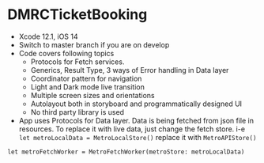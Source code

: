 # DMRCTicketBooking
- Xcode 12.1, iOS 14
- Switch to master branch if you are on develop
- Code covers following topics
  - Protocols for Fetch services.
  - Generics, Result Type, 3 ways of Error handling in Data layer
  - Coordinator pattern for navigation
  - Light and Dark mode live transition
  - Multiple screen sizes and orientations
  - Autolayout both in storyboard and programmatically designed UI
  - No third party library is used
- App uses Protocols for Data layer. Data is being fetched from json file in resources. To replace it with live data, just change the fetch store. i-e         
`````let metroLocalData = MetroLocalStore()````` replace it with ``````MetroAPIStore()``````

`````let metroFetchWorker = MetroFetchWorker(metroStore: metroLocalData)`````
